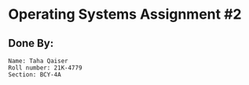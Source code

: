 # Operating Systems Assignment #2
  
##  Done By:
  
    Name: Taha Qaiser
    Roll number: 21K-4779
    Section: BCY-4A
